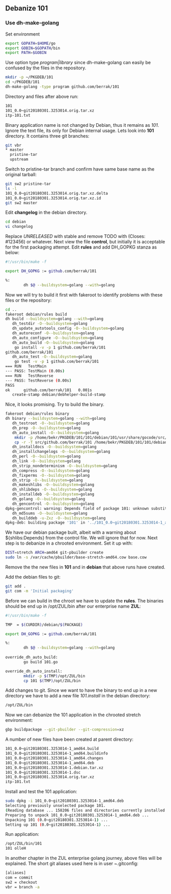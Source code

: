 ## Debanize 101

### Use dh-make-golang
Set environment
```bash
export GOPATH=$HOME/go
export GOBIN=$GOPATH/bin
export PATH=$GOBIN
```
Use option type *program|library* since dh-make-golang can easily be confused by the files in the repository.
```bash
mkdir -p ~/PKGDEB/101
cd ~/PKGDEB/101
dh-make-golang -type program github.com/berrak/101
```
Directory and files after above run:
```bash
101
101_0.0~git20180301.3253014.orig.tar.xz
itp-101.txt
```
Binary application name is not changed by Debian, thus it remains as *101*.
Ignore the text file, its only for Debian internal usage. Lets look into **101** directory.
It contains three git branches:
```bash
git vbr
* master
  pristine-tar
  upstream
```
Switch to pristine-tar branch and confirm have same base name as the original tarball:
```bash
git sw2 pristine-tar
ls -l
101_0.0~git20180301.3253014.orig.tar.xz.delta
101_0.0~git20180301.3253014.orig.tar.xz.id
git sw2 master
```
Edit **changelog** in the debian directory.
```bash
cd debian
vi changelog
```
Replace *UNRELEASED* with stable and remove TODO with (Closes: #123456) or whatever.
Next view the file **control**, but initially it is acceptable for the first packaging attempt.
Edit **rules** and add DH_GOPKG stanza as below:
```bash
#!/usr/bin/make -f

export DH_GOPKG := github.com/berrak/101

%:
        dh $@ --buildsystem=golang --with=golang    
```
Now we will try to build it first with fakeroot to identify problems with these files or the repository:
```bash
cd ..
fakeroot debian/rules build
dh build --buildsystem=golang --with=golang
   dh_testdir -O--buildsystem=golang
   dh_update_autotools_config -O--buildsystem=golang
   dh_autoreconf -O--buildsystem=golang
   dh_auto_configure -O--buildsystem=golang
   dh_auto_build -O--buildsystem=golang
	go install -v -p 1 github.com/berrak/101
github.com/berrak/101
   dh_auto_test -O--buildsystem=golang
	go test -v -p 1 github.com/berrak/101
=== RUN   TestMain
--- PASS: TestMain (0.00s)
=== RUN   TestReverse
--- PASS: TestReverse (0.00s)
PASS
ok  	github.com/berrak/101	0.001s
   create-stamp debian/debhelper-build-stamp
```
Nice, it looks promising. Try to build the binary.
```bash
fakeroot debian/rules binary
dh binary --buildsystem=golang --with=golang
   dh_testroot -O--buildsystem=golang
   dh_prep -O--buildsystem=golang
   dh_auto_install -O--buildsystem=golang
	mkdir -p /home/bekr/PKGDEB/101/101/debian/101/usr/share/gocode/src/github.com/berrak/101
	cp -r -T src/github.com/berrak/101 /home/bekr/PKGDEB/101/101/debian/101/usr/share/gocode/src/github.com/berrak/101
   dh_installdocs -O--buildsystem=golang
   dh_installchangelogs -O--buildsystem=golang
   dh_perl -O--buildsystem=golang
   dh_link -O--buildsystem=golang
   dh_strip_nondeterminism -O--buildsystem=golang
   dh_compress -O--buildsystem=golang
   dh_fixperms -O--buildsystem=golang
   dh_strip -O--buildsystem=golang
   dh_makeshlibs -O--buildsystem=golang
   dh_shlibdeps -O--buildsystem=golang
   dh_installdeb -O--buildsystem=golang
   dh_golang -O--buildsystem=golang
   dh_gencontrol -O--buildsystem=golang
dpkg-gencontrol: warning: Depends field of package 101: unknown substitution variable ${shlibs:Depends}
   dh_md5sums -O--buildsystem=golang
   dh_builddeb -u-Zxz -O--buildsystem=golang
dpkg-deb: building package '101' in '../101_0.0~git20180301.3253014-1_amd64.deb'.
```
We have our debian package built, albeit with a warning about ${shlibs:Depends} from the control file.
We will ignore that for now. Next step is to debanize in a chrooted environment. Set it up with:
```bash
DIST=stretch ARCH=amd64 git-pbuilder create
sudo ln -s /var/cache/pbuilder/base-stretch-amd64.cow base.cow
```
Remove the the new files in **101** and in **debian** that above runs have created.

Add the debian files to git:
```bash
git add .
git com -m 'Initial packaging'
```
Before we can build in the chroot we have to update the **rules**.
The binaries should be end up in /opt/ZUL/bin after our enterprise name **ZUL**:

```bash
#!/usr/bin/make -f

TMP  = $(CURDIR)/debian/$(PACKAGE)

export DH_GOPKG := github.com/berrak/101

%:
        dh $@ --buildsystem=golang --with=golang
        
override_dh_auto_build:
        go build 101.go

override_dh_auto_install:
        mkdir -p $(TMP)/opt/ZUL/bin
        cp 101 $(TMP)/opt/ZUL/bin        
```
Add changes to git. Since we want to have the binary to end up in a new directory
we have to add a new file *101.install* in the debian directory:
```bash
/opt/ZUL/bin
```
Now we can debanize the 101 application in the chrooted stretch environment:
```bash
gbp buildpackage --git-pbuilder --git-compression=xz
```
A number of new files have been created at parent directory:
```bash
101_0.0~git20180301.3253014-1_amd64.build
101_0.0~git20180301.3253014-1_amd64.buildinfo
101_0.0~git20180301.3253014-1_amd64.changes
101_0.0~git20180301.3253014-1_amd64.deb
101_0.0~git20180301.3253014-1.debian.tar.xz
101_0.0~git20180301.3253014-1.dsc
101_0.0~git20180301.3253014.orig.tar.xz
itp-101.txt
```
Install and test the 101 application:
```bash
sudo dpkg -i 101_0.0~git20180301.3253014-1_amd64.deb
Selecting previously unselected package 101.
(Reading database ... 158206 files and directories currently installed.)
Preparing to unpack 101_0.0~git20180301.3253014-1_amd64.deb ...
Unpacking 101 (0.0~git20180301.3253014-1) ...
Setting up 101 (0.0~git20180301.3253014-1) ...
```
Run application:
```bash
/opt/ZUL/bin/101
101 olleH
```
In another chapter in the ZUL enterprise golang journey, above files will be explained.
The short git aliases used here is in user ~.gitconfig:
```bash
[aliases]
com = commit
sw2 = checkout
vbr = branch -a
```


